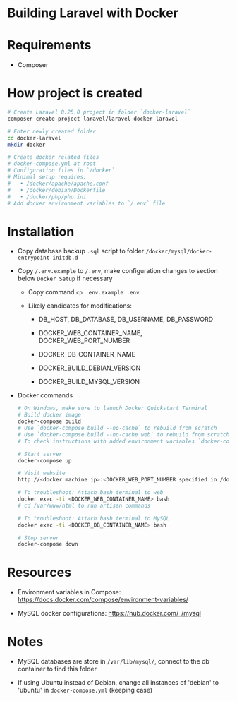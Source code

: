 # Building Laravel with Docker

# Requirements

* Composer

# How project is created

  ```sh
  # Create Laravel 8.25.0 project in folder `docker-laravel`
  composer create-project laravel/laravel docker-laravel

  # Enter newly created folder
  cd docker-laravel
  mkdir docker

  # Create docker related files
  # docker-compose.yml at root
  # Configuration files in `/docker`
  # Minimal setup requires:
  #   • /docker/apache/apache.conf
  #   • /docker/debian/Dockerfile
  #   • /docker/php/php.ini
  # Add docker environment variables to `/.env` file

  ```


# Installation

* Copy database backup `.sql` script to folder `/docker/mysql/docker-entrypoint-initdb.d`

* Copy `/.env.example` to `/.env`, make configuration changes to section below `Docker Setup` if necessary

  * Copy command `cp .env.example .env`

  * Likely candidates for modifications:

    * DB_HOST, DB_DATABASE, DB_USERNAME, DB_PASSWORD

    * DOCKER_WEB_CONTAINER_NAME, DOCKER_WEB_PORT_NUMBER

    * DOCKER_DB_CONTAINER_NAME

    * DOCKER_BUILD_DEBIAN_VERSION

    * DOCKER_BUILD_MYSQL_VERSION

* Docker commands

  ```sh
  # On Windows, make sure to launch Docker Quickstart Terminal
  # Build docker image
  docker-compose build
  # Use `docker-compose build --no-cache` to rebuild from scratch
  # Use `docker-compose build --no-cache web` to rebuild from scratch a specifi service
  # To check instructions with added environment variables `docker-compose config`

  # Start server
  docker-compose up

  # Visit website
  http://<docker machine ip>:<DOCKER_WEB_PORT_NUMBER specified in /docker/.env>

  # To troubleshoot: Attach bash terminal to web
  docker exec -ti <DOCKER_WEB_CONTAINER_NAME> bash
  # cd /var/www/html to run artisan commands

  # To troubleshoot: Attach bash terminal to MySQL
  docker exec -ti <DOCKER_DB_CONTAINER_NAME> bash

  # Stop server
  docker-compose down
  ```


# Resources

* Environment variables in Compose: https://docs.docker.com/compose/environment-variables/

* MySQL docker configurations: https://hub.docker.com/_/mysql


# Notes

* MySQL databases are store in `/var/lib/mysql/`, connect to the db container to find this folder

* If using Ubuntu instead of Debian, change all instances of 'debian' to 'ubuntu' in `docker-compose.yml` (keeping case)
